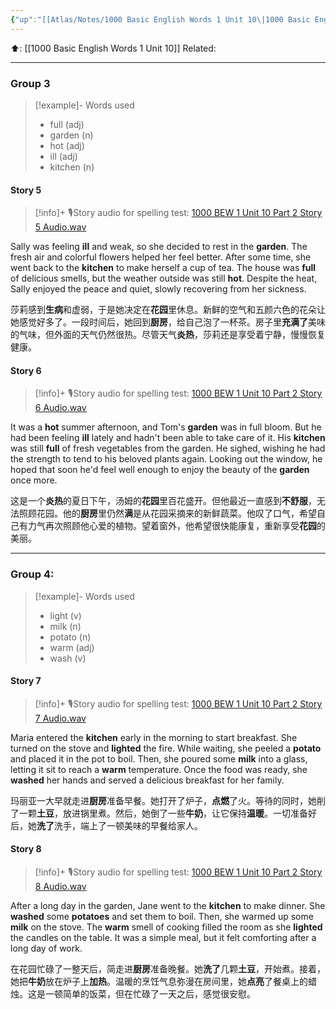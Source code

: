 ```yaml
---
{"up":"[[Atlas/Notes/1000 Basic English Words 1 Unit 10\|1000 Basic English Words 1 Unit 10]]","dg-publish":true,"permalink":"/atlas/notes/1000-bew-1-unit-10-part-2-stories/","dgPassFrontmatter":true}
---
```


⬆️: [[1000 Basic English Words 1 Unit 10]]
Related: 

---

### Group 3
> [!example]- Words used
> - full (adj)
> - garden (n)
> - hot (adj)
> - ill (adj)
> - kitchen (n)

#### Story 5
> [!info]+ 🎙️Story audio for spelling test: [1000 BEW 1 Unit 10 Part 2 Story 5 Audio.wav](https://drive.google.com/file/d/1yVm5zcUnn_MV1-GP81_rCo30yfHjSuYC/view?usp=drive_link)

Sally was feeling **ill** and weak, so she decided to rest in the **garden**. The fresh air and colorful flowers helped her feel better. After some time, she went back to the **kitchen** to make herself a cup of tea. The house was **full** of delicious smells, but the weather outside was still **hot**. Despite the heat, Sally enjoyed the peace and quiet, slowly recovering from her sickness.

莎莉感到**生病**和虚弱，于是她决定在**花园**里休息。新鲜的空气和五颜六色的花朵让她感觉好多了。一段时间后，她回到**厨房**，给自己泡了一杯茶。房子里**充满了**美味的气味，但外面的天气仍然很热。尽管天气**炎热**，莎莉还是享受着宁静，慢慢恢复健康。

#### Story 6
> [!info]+ 🎙️Story audio for spelling test: [1000 BEW 1 Unit 10 Part 2 Story 6 Audio.wav](https://drive.google.com/file/d/1ZyLc-RC_SEFrWHwwVLI1Mkv_sHZ8QQaJ/view?usp=drive_link)

It was a **hot** summer afternoon, and Tom's **garden** was in full bloom. But he had been feeling **ill** lately and hadn't been able to take care of it. His **kitchen** was still **full** of fresh vegetables from the garden. He sighed, wishing he had the strength to tend to his beloved plants again. Looking out the window, he hoped that soon he'd feel well enough to enjoy the beauty of the **garden** once more.

这是一个**炎热**的夏日下午，汤姆的**花园**里百花盛开。但他最近一直感到**不舒服**，无法照顾花园。他的**厨房**里仍然**满**是从花园采摘来的新鲜蔬菜。他叹了口气，希望自己有力气再次照顾他心爱的植物。望着窗外，他希望很快能康复，重新享受**花园**的美丽。

---

### Group 4:
> [!example]- Words used
> - light (v)
> - milk (n)
> - potato (n)
> - warm (adj)
> - wash (v)

#### Story 7 
> [!info]+ 🎙️Story audio for spelling test: [1000 BEW 1 Unit 10 Part 2 Story 7 Audio.wav](https://drive.google.com/file/d/1SSJzScKvOCDFrnGTKnyVkc3y1pSn8gZ3/view?usp=drive_link)

Maria entered the **kitchen** early in the morning to start breakfast. She turned on the stove and **lighted** the fire. While waiting, she peeled a **potato** and placed it in the pot to boil. Then, she poured some **milk** into a glass, letting it sit to reach a **warm** temperature. Once the food was ready, she **washed** her hands and served a delicious breakfast for her family.

玛丽亚一大早就走进**厨房**准备早餐。她打开了炉子，**点燃**了火。等待的同时，她削了一颗**土豆**，放进锅里煮。然后，她倒了一些**牛奶**，让它保持**温暖**。一切准备好后，她**洗了**洗手，端上了一顿美味的早餐给家人。

#### Story 8 

> [!info]+ 🎙️Story audio for spelling test: [1000 BEW 1 Unit 10 Part 2 Story 8 Audio.wav](https://drive.google.com/file/d/1w86YZ-ATOEFrTjM3qwqDt4NK3UVD3FAx/view?usp=drive_link)

After a long day in the garden, Jane went to the **kitchen** to make dinner. She **washed** some **potatoes** and set them to boil. Then, she warmed up some **milk** on the stove. The **warm** smell of cooking filled the room as she **lighted** the candles on the table. It was a simple meal, but it felt comforting after a long day of work.

在花园忙碌了一整天后，简走进**厨房**准备晚餐。她**洗了**几颗**土豆**，开始煮。接着，她把**牛奶**放在炉子上**加热**。温暖的烹饪气息弥漫在房间里，她**点亮**了餐桌上的蜡烛。这是一顿简单的饭菜，但在忙碌了一天之后，感觉很安慰。